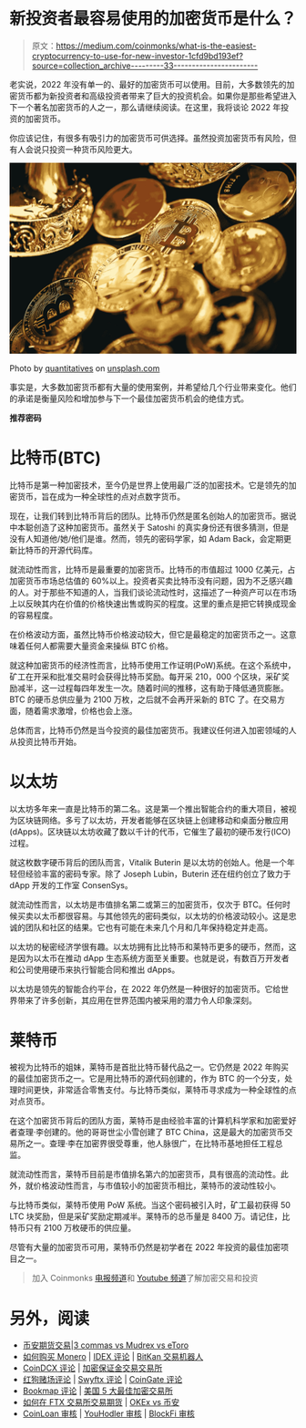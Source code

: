 # 新投资者最容易使用的加密货币是什么？

> 原文：<https://medium.com/coinmonks/what-is-the-easiest-cryptocurrency-to-use-for-new-investor-1cfd9bd193ef?source=collection_archive---------33----------------------->

老实说，2022 年没有单一的、最好的加密货币可以使用。目前，大多数领先的加密货币都为新投资者和高级投资者带来了巨大的投资机会。如果你是那些希望进入下一个著名加密货币的人之一，那么请继续阅读。在这里，我将谈论 2022 年投资的加密货币。

你应该记住，有很多有吸引力的加密货币可供选择。虽然投资加密货币有风险，但有人会说只投资一种货币风险更大。

![](img/2ae181100f6df85347fefb9d18a59672.png)

Photo by [quantitatives](https://unsplash.com/@quantitatives) on [unsplash.com](https://unsplash.com/@quantitatives)

事实是，大多数加密货币都有大量的使用案例，并希望给几个行业带来变化。他们的承诺是衡量风险和增加参与下一个最佳加密货币机会的绝佳方式。

**推荐密码**

# **比特币(BTC)**

比特币是第一种加密技术，至今仍是世界上使用最广泛的加密技术。它是领先的加密货币，旨在成为一种全球性的点对点数字货币。

现在，让我们转到比特币背后的团队。比特币仍然是匿名创始人的加密货币。据说中本聪创造了这种加密货币。虽然关于 Satoshi 的真实身份还有很多猜测，但是没有人知道他/她/他们是谁。然而，领先的密码学家，如 Adam Back，会定期更新比特币的开源代码库。

就流动性而言，比特币是最重要的加密货币。比特币的市值超过 1000 亿美元，占加密货币市场总估值的 60%以上。投资者买卖比特币没有问题，因为不乏感兴趣的人。对于那些不知道的人，当我们谈论流动性时，这描述了一种资产可以在市场上以反映其内在价值的价格快速出售或购买的程度。这里的重点是把它转换成现金的容易程度。

在价格波动方面，虽然比特币价格波动较大，但它是最稳定的加密货币之一。这意味着任何人都需要大量资金来操纵 BTC 价格。

就这种加密货币的经济性而言，比特币使用工作证明(PoW)系统。在这个系统中，矿工在开采和批准交易时会获得比特币奖励。每开采 210，000 个区块，采矿奖励减半，这一过程每四年发生一次。随着时间的推移，这有助于降低通货膨胀。BTC 的硬币总供应量为 2100 万枚，之后就不会再开采新的 BTC 了。在交易方面，随着需求激增，价格也会上涨。

总体而言，比特币仍然是当今投资的最佳加密货币。我建议任何进入加密领域的人从投资比特币开始。

# **以太坊**

以太坊多年来一直是比特币的第二名。这是第一个推出智能合约的重大项目，被视为区块链网络。多亏了以太坊，开发者能够在区块链上创建移动和桌面分散应用(dApps)。区块链以太坊收藏了数以千计的代币，它催生了最初的硬币发行(ICO)过程。

就这枚数字硬币背后的团队而言，Vitalik Buterin 是以太坊的创始人。他是一个年轻但经验丰富的密码专家。除了 Joseph Lubin，Buterin 还在纽约创立了致力于 dApp 开发的工作室 ConsenSys。

就流动性而言，以太坊是市值排名第二或第三的加密货币，仅次于 BTC。任何时候买卖以太币都很容易。与其他领先的密码类似，以太坊的价格波动较小。这是忠诚的团队和社区的结果。它也有可能在未来几个月和几年保持稳定并走高。

以太坊的秘密经济学很有趣。以太坊拥有比比特币和莱特币更多的硬币，然而，这是因为以太币在推动 dApp 生态系统方面至关重要。也就是说，有数百万开发者和公司使用硬币来执行智能合同和推出 dApps。

以太坊是领先的智能合约平台，在 2022 年仍然是一种很好的加密货币。它给世界带来了许多创新，其应用在世界范围内被采用的潜力令人印象深刻。

# **莱特币**

被视为比特币的姐妹，莱特币是首批比特币替代品之一。它仍然是 2022 年购买的最佳加密货币之一。它是用比特币的源代码创建的，作为 BTC 的一个分支，处理时间更快，非常适合零售支付。与比特币类似，莱特币寻求成为一种全球性的点对点货币。

在这个加密货币背后的团队方面，莱特币是由经验丰富的计算机科学家和加密爱好者查理·李创建的。他的哥哥世尘小雪创建了 BTC China，这是最大的加密货币交易所之一。查理·李在加密界很受尊重，他人脉很广，在比特币基地担任工程总监。

就流动性而言，莱特币目前是市值排名第六的加密货币，具有很高的流动性。此外，就价格波动性而言，与市值较小的加密货币相比，莱特币的波动性较小。

与比特币类似，莱特币使用 PoW 系统。当这个密码被引入时，矿工最初获得 50 LTC 块奖励，但是采矿奖励定期减半。莱特币的总币量是 8400 万。请记住，比特币只有 2100 万枚硬币的供应量。

尽管有大量的加密货币可用，莱特币仍然是初学者在 2022 年投资的最佳加密项目之一。

> 加入 Coinmonks [电报频道](https://t.me/coincodecap)和 [Youtube 频道](https://www.youtube.com/c/coinmonks/videos)了解加密交易和投资

# 另外，阅读

*   [币安期货交易](https://coincodecap.com/binance-futures-trading)|[3 commas vs Mudrex vs eToro](https://coincodecap.com/mudrex-3commas-etoro)
*   [如何购买 Monero](https://coincodecap.com/buy-monero) | [IDEX 评论](https://coincodecap.com/idex-review) | [BitKan 交易机器人](https://coincodecap.com/bitkan-trading-bot)
*   [CoinDCX 评论](/coinmonks/coindcx-review-8444db3621a2) | [加密保证金交易交易所](https://coincodecap.com/crypto-margin-trading-exchanges)
*   [红狗赌场评论](https://coincodecap.com/red-dog-casino-review) | [Swyftx 评论](https://coincodecap.com/swyftx-review) | [CoinGate 评论](https://coincodecap.com/coingate-review)
*   [Bookmap 评论](https://coincodecap.com/bookmap-review-2021-best-trading-software) | [美国 5 大最佳加密交易所](https://coincodecap.com/crypto-exchange-usa)
*   [如何在 FTX 交易所交易期货](https://coincodecap.com/ftx-futures-trading) | [OKEx vs 币安](https://coincodecap.com/okex-vs-binance)
*   [CoinLoan 审核](https://coincodecap.com/coinloan-review) | [YouHodler 审核](/coinmonks/youhodler-4-easy-ways-to-make-money-98969b9689f2) | [BlockFi 审核](https://coincodecap.com/blockfi-review)